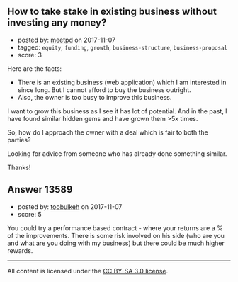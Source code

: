 ## How to take stake in existing business without investing any money?

- posted by: [meetpd](https://stackexchange.com/users/222022/meetpd) on 2017-11-07
- tagged: `equity`, `funding`, `growth`, `business-structure`, `business-proposal`
- score: 3

<p>Here are the facts:</p>

<ul>
<li>There is an existing business (web application) which I am interested in since long. But I cannot afford to buy the business outright.</li>
<li>Also, the owner is too busy to improve this business.</li>
</ul>

<p>I want to grow this business as I see it has lot of potential. And in the past, I have found similar hidden gems and have grown them >5x times.</p>

<p>So, how do I approach the owner with a deal which is fair to both the parties?</p>

<p>Looking for advice from someone who has already done something similar.</p>

<p>Thanks!</p>



## Answer 13589

- posted by: [toobulkeh](https://stackexchange.com/users/1462218/toobulkeh) on 2017-11-07
- score: 5

<p>You could try a performance based contract - where your returns are a % of the improvements. There is some risk involved on his side (who are you and what are you doing with my business) but there could be much higher rewards.</p>




---

All content is licensed under the [CC BY-SA 3.0 license](https://creativecommons.org/licenses/by-sa/3.0/).
